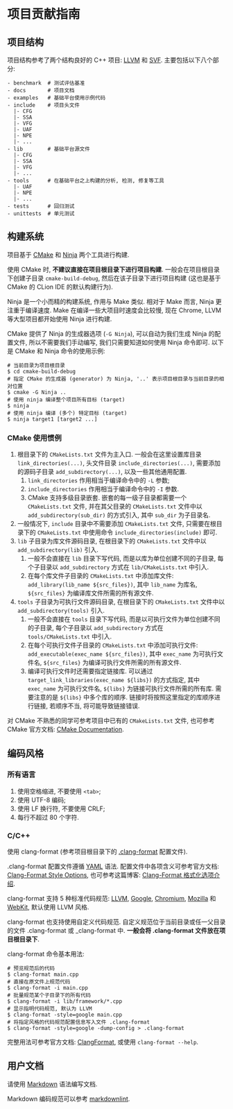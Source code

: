 # 项目贡献指南

## 项目结构

项目结构参考了两个结构良好的 C++ 项目: [LLVM](https://github.com/llvm/llvm-project) 和 [SVF](https://github.com/SVF-tools/SVF). 主要包括以下八个部分:

```plain
- benchmark  # 测试评估基准
- docs       # 项目文档
- examples   # 基础平台使用示例代码
- include    # 项目头文件
  |- CFG
  |- SSA
  |- VFG
  |- UAF
  |- NPE
  |- ...
- lib        # 基础平台源文件
  |- CFG
  |- SSA
  |- VFG
  |- ...
- tools      # 在基础平台之上构建的分析, 检测, 修复等工具
  |- UAF
  |- NPE
  |- ...
- tests      # 回归测试
- unittests  # 单元测试
```

## 构建系统

项目基于 [CMake](https://cmake.org/) 和 [Ninja](https://github.com/ninja-build/ninja) 两个工具进行构建.

使用 CMake 时, **不建议直接在项目根目录下进行项目构建**. 一般会在项目根目录下创建子目录 `cmake-build-debug`, 然后在该子目录下进行项目构建 (这也是基于 CMake 的 CLion IDE 的默认构建行为).

Ninja 是一个小而精的构建系统, 作用与 Make 类似. 相对于 Make 而言, Ninja 更注重于编译速度. Make 在编译一些大项目时速度会比较慢, 现在 Chrome, LLVM 等大型项目都开始使用 Ninja 进行构建.

CMake 提供了 Ninja 的生成器选项 (`-G Ninja`), 可以自动为我们生成 Ninja 的配置文件, 所以不需要我们手动编写, 我们只需要知道如何使用 Ninja 命令即可. 以下是 CMake 和 Ninja 命令的使用示例:

```shell
# 当前目录为项目根目录
$ cd cmake-build-debug
# 指定 CMake 的生成器 (generator) 为 Ninja, '..' 表示项目根目录与当前目录的相对位置
$ cmake -G Ninja ..
# 使用 ninja 编译整个项目所有目标 (target)
$ ninja
# 使用 ninja 编译 (多个) 特定目标 (target)
$ ninja target1 [target2 ...]
```

### CMake 使用惯例

1. 根目录下的 `CMakeLists.txt` 文件为主入口. 一般会在这里设置库目录 `link_directories(...)`, 头文件目录 `include_directories(...)`, 需要添加的源码子目录 `add_subdirectory(...)`, 以及一些其他通用配置.
   1. `link_directories` 作用相当于编译命令中的 `-L` 参数;
   2. `include_directories` 作用相当于编译命令中的 `-I` 参数.
   3. CMake 支持多级目录嵌套. 嵌套的每一级子目录都需要一个 `CMakeLists.txt` 文件, 并在其父目录的 `CMakeLists.txt` 文件中以 `add_subdirectory(sub_dir)` 的方式引入, 其中 `sub_dir` 为子目录名.
2. 一般情况下, `include` 目录中不需要添加 `CMakeLists.txt` 文件, 只需要在根目录下的 `CMakeLists.txt` 中使用命令 `include_directories(include)` 即可.
3. `lib` 子目录为库文件源码目录, 在根目录下的 `CMakeLists.txt` 文件中以 `add_subdirectory(lib)` 引入.
   1. 一般不会直接在 `lib` 目录下写代码, 而是以库为单位创建不同的子目录, 每个子目录以 `add_subdirectory` 方式在 `lib/CMakeLists.txt` 中引入.
   2. 在每个库文件子目录的 `CMakeLists.txt` 中添加库文件: `add_library(lib_name ${src_files})`, 其中 `lib_name` 为库名, `${src_files}` 为编译库文件所需的所有源文件.
4. `tools` 子目录为可执行文件源码目录, 在根目录下的 `CMakeLists.txt` 文件中以 `add_subdirectory(tools)` 引入.
   1. 一般不会直接在 `tools` 目录下写代码, 而是以可执行文件为单位创建不同的子目录, 每个子目录以 `add_subdirectory` 方式在 `tools/CMakeLists.txt` 中引入.
   2. 在每个可执行文件子目录的 `CMakeLists.txt` 中添加可执行文件: `add_executable(exec_name ${src_files})`, 其中 `exec_name` 为可执行文件名, `${src_files}` 为编译可执行文件所需的所有源文件.
   3. 编译可执行文件时还需要指定链接库. 可以通过 `target_link_libraries(exec_name ${libs})` 的方式指定, 其中 `exec_name` 为可执行文件名, `${libs}` 为链接可执行文件所需的所有库. 需要注意的是 `${libs}` 中多个库的顺序. 链接时将按照这里指定的库顺序进行链接, 若顺序不当, 将可能导致链接错误.

对 CMake 不熟悉的同学可参考项目中已有的 `CMakeLists.txt` 文件, 也可参考 CMake 官方文档: [CMake Documentation](https://cmake.org/cmake/help/latest/).

## 编码风格

### 所有语言

1. 使用空格缩进, 不要使用 `<tab>`;
2. 使用 UTF-8 编码;
3. 使用 LF 换行符, 不要使用 CRLF;
4. 每行不超过 80 个字符.

### C/C++

使用 clang-format (参考项目根目录下的 [.clang-format](.clang-format) 配置文件).

.clang-format 配置文件遵循 [YAML](https://yaml.org/) 语法. 配置文件中各项含义可参考官方文档: [Clang-Format Style Options](https://clang.llvm.org/docs/ClangFormatStyleOptions.html), 也可参考这篇博客: [Clang-Format 格式化选项介绍](https://blog.csdn.net/softimite_zifeng/article/details/78357898).

clang-format 支持 5 种标准代码规范: [LLVM](https://llvm.org/docs/CodingStandards.html), [Google](https://google.github.io/styleguide/cppguide.html), [Chromium](https://chromium.googlesource.com/chromium/src/+/master/styleguide/styleguide.md), [Mozilla](https://developer.mozilla.org/en-US/docs/Developer_Guide/Coding_Style) 和 [WebKit](https://www.webkit.org/coding/coding-style.html), 默认使用 LLVM 风格.

clang-format 也支持使用自定义代码规范. 自定义规范位于当前目录或任一父目录的文件 .clang-format 或 _clang-format 中. **一般会将 .clang-format 文件放在项目根目录下**.

clang-format 命令基本用法:

```shell
# 预览规范后的代码
$ clang-format main.cpp
# 直接在原文件上规范代码
$ clang-format -i main.cpp
# 批量规范某个子目录下的所有代码
$ clang-format -i lib/framework/*.cpp
# 显示指明代码规范, 默认为 LLVM
$ clang-format -style=google main.cpp
# 将指定风格的代码规范配置信息写入文件 .clang-format
$ clang-format -style=google -dump-config > .clang-format
```

完整用法可参考官方文档: [ClangFormat](https://clang.llvm.org/docs/ClangFormat.html), 或使用 `clang-format --help`.

## 用户文档

请使用 [Markdown](https://github.com/adam-p/markdown-here/wiki/Markdown-Cheatsheet) 语法编写文档.

Markdown 编码规范可以参考 [markdownlint](https://github.com/DavidAnson/markdownlint/blob/master/doc/Rules.md).
